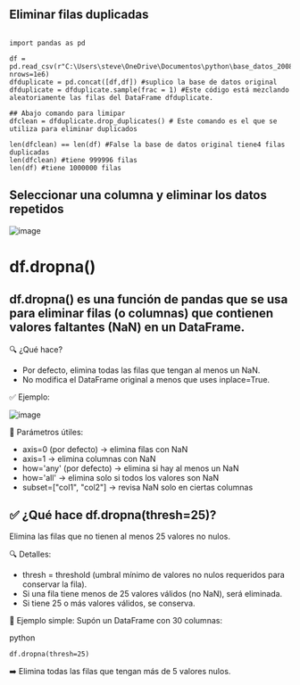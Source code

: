 ## Eliminar filas duplicadas 


````

import pandas as pd

df = pd.read_csv(r"C:\Users\steve\OneDrive\Documentos\python\base_datos_2008.csv", nrows=1e6)
dfduplicate = pd.concat([df,df]) #suplico la base de datos original
dfduplicate = dfduplicate.sample(frac = 1) #Este código está mezclando aleatoriamente las filas del DataFrame dfduplicate.

## Abajo comando para limipar
dfclean = dfduplicate.drop_duplicates() # Este comando es el que se utiliza para eliminar duplicados

len(dfclean) == len(df) #False la base de datos original tiene4 filas duplicadas
len(dfclean) #tiene 999996 filas
len(df) #tiene 1000000 filas
````

## Seleccionar una columna y eliminar los datos repetidos 

![image](https://github.com/user-attachments/assets/553cba03-3d0f-496c-ab7e-5c5bfcaea4bd)

# df.dropna()
## df.dropna() es una función de pandas que se usa para eliminar filas (o columnas) que contienen valores faltantes (NaN) en un DataFrame.

🔍 ¿Qué hace?
- Por defecto, elimina todas las filas que tengan al menos un NaN.
- No modifica el DataFrame original a menos que uses inplace=True.

✅ Ejemplo:

![image](https://github.com/user-attachments/assets/1037ca93-8e72-4508-9cd7-911931d32046)

🔧 Parámetros útiles:
- axis=0 (por defecto) → elimina filas con NaN
- axis=1 → elimina columnas con NaN
- how='any' (por defecto) → elimina si hay al menos un NaN
- how='all' → elimina solo si todos los valores son NaN
- subset=["col1", "col2"] → revisa NaN solo en ciertas columnas

## ✅ ¿Qué hace df.dropna(thresh=25)?
Elimina las filas que no tienen al menos 25 valores no nulos.

🔍 Detalles:
- thresh = threshold (umbral mínimo de valores no nulos requeridos para conservar la fila).
- Si una fila tiene menos de 25 valores válidos (no NaN), será eliminada.
- Si tiene 25 o más valores válidos, se conserva.

📌 Ejemplo simple:
Supón un DataFrame con 30 columnas:

python

````
df.dropna(thresh=25)
`````
➡️ Elimina todas las filas que tengan más de 5 valores nulos.

